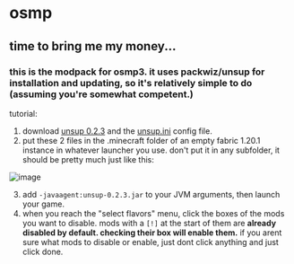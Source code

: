 # osmp
## time to bring me my money...

### this is the modpack for osmp3. it uses packwiz/unsup for installation and updating, so it's relatively simple to do (assuming you're somewhat competent.)

tutorial:
1. download [unsup 0.2.3](https://git.sleeping.town/unascribed/unsup/releases/download/v0.2.3/unsup-0.2.3.jar) and the [unsup.ini](https://github.com/jitterdev/osmp/blob/master/unsup.ini) config file.
2. put these 2 files in the .minecraft folder of an empty fabric 1.20.1 instance in whatever launcher you use. don't put it in any subfolder, it should be pretty much just like this:

![image](https://github.com/jitterdev/osmp/assets/64605731/9eee0fa2-f315-466e-aca8-30e3cbb222c7)

3. add `-javaagent:unsup-0.2.3.jar` to your JVM arguments, then launch your game.
4. when you reach the "select flavors" menu, click the boxes of the mods you want to disable. mods with a `[!]` at the start of them are **already disabled by default. checking their box will enable them.** if you arent sure what mods to disable or enable, just dont click anything and just click done.

